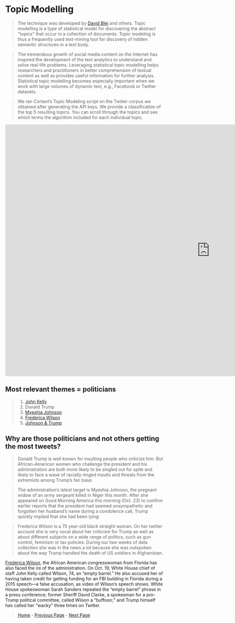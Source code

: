 # Topic Modelling

> The technique was developed by [David Blei](http://www.cs.columbia.edu/~blei/) and others. Topic modelling is a type of statistical model for discovering the abstract "topics" that occur in a collection of documents. Topic modeling is thus a frequently used text-mining tool for discovery of hidden semantic structures in a text body.

> The tremendous growth of social media content on the Internet has inspired the development of the text analytics to understand and solve real-life problems. Leveraging statistical topic modelling helps researchers and practitioners in better comprehension of textual content as well as provides useful information for further analysis. Statistical topic modelling becomes especially important when we work with large volumes of dynamic text, e.g., Facebook or Twitter datasets.

> We ran Cortext’s Topic Modeling script on the Twiiter corpus we obtained after generating the API keys. We provide a classification of the top 5 resulting topics. You can scroll through the topics and see which terms the algorithm included for each individual topic.

<iframe src="https://documents.cortext.net/bb86/bb86eed89596509e586e38ab5af4305b/52615/vislda.html" frameborder="0" style="overflow:hidden;border:1px solid #DDDDDD;" width="1300" height="800" allowfullscreen></iframe>

## Most relevant themes = politicians

> 1. [John Kelly](https://www.theatlantic.com/politics/archive/2017/10/trump-feud-myeshia-johnson/543684/)
> 2. Donald Trump
> 3. [Myeshia Johnson](https://www.theatlantic.com/politics/archive/2017/10/trump-feud-myeshia-johnson/543684/)
> 4. [Frederica Wilson](https://www.washingtontimes.com/news/2017/oct/21/donald-trump-frederica-wilson-killing-democrat-par/)
> 5. [Johnson & Trump](http://edition.cnn.com/2017/10/25/politics/donald-trump-la-david-johnson-name/index.html)


##  Why are those politicians and not others getting the most tweets?  

> Donald Trump is well known for insulting people who criticize him. But African-American women who challenge the president and his administration are both more likely to be singled out for spite and likely to face a wave of racially-tinged insults and threats from the extremists among Trump’s fan base.

> The administration’s latest target is Myeshia Johnson, the pregnant widow of an army sergeant killed in Niger this month. After she appeared on Good Morning America this morning (Oct. 23) to confirm earlier reports that the president had seemed unsympathetic and forgotten her husband’s name during a condolence call, Trump quickly implied that she had been lying:

> Frederica Wilson is a 75 year-old black straight woman. On her twitter account she is very vocal about her criticism for Trump as well as about different subjects on a wide range of politics, such as gun control, feminism or tax policies. During our two weeks of data collection she was in the news a lot because she was outspoken about the way Trump handled the death of US soldiers in Afghanistan.
 
[Frederica Wilson](https://www.theguardian.com/us-news/2017/oct/22/frederica-wilson-donald-trump-niger-benghazi), the African American congresswoman from Florida has also faced the ire of the administration. On Oct. 19, White House chief of staff John Kelly called Wilson, 74, an “empty barrel.” He also accused her of having taken credit for getting funding for an FBI building in Florida during a 2015 speech—a false accusation, as video of Wilson’s speech shows. White House spokeswoman Sarah Sanders repeated the “empty barrel” phrase in a press conference; former Sheriff David Clarke, a spokesman for a pro-Trump political committee, called Wilson a “buffoon;” and Trump himself has called her “wacky” three times on Twitter.


> [Home](index.md) - [Previous Page](page5.md) - [Next Page](page7.md)
